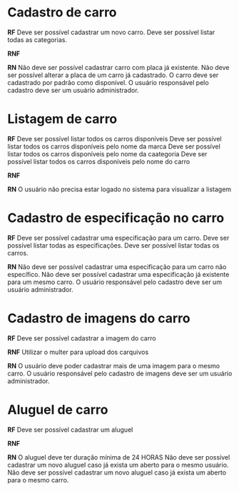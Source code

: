 # Cadastro de carro

**RF**
Deve ser possível cadastrar um novo carro.
Deve ser possível listar todas as categorias.

**RNF**

**RN**
Não deve ser possível cadastrar carro com placa já existente.
Não deve ser possível alterar a placa de um carro já cadastrado.
O carro deve ser cadastrado por padrão como disponível.
O usuário responsável pelo cadastro deve ser um usuário administrador.


# Listagem de carro

**RF**
Deve ser possível listar todos os carros disponíveis
Deve ser possível listar todos os carros disponíveis pelo nome da marca
Deve ser possível listar todos os carros disponíveis pelo nome da caategoria
Deve ser possível listar todos os carros disponíveis pelo nome do carro

**RNF**

**RN**
O usuário não precisa estar logado no sistema para visualizar a listagem



# Cadastro de especificação no carro

**RF**
Deve ser possível cadastrar uma especificação para um carro.
Deve ser possível listar todas as especificações.
Deve ser possível listar todas os carros.

**RN**
Não deve ser possível cadastrar uma especificação para um carro não específico.
Não deve ser possível cadastrar uma especificação já existente para um mesmo carro.
O usuário responsável pelo cadastro deve ser um usuário administrador.



# Cadastro de imagens do carro

**RF**
Deve ser possível cadastrar a imagem do carro

**RNF**
Utilizar o multer para upload dos carquivos

**RN**
O usuário deve poder cadastrar mais de uma imagem para o mesmo carro.
O usuário responsável pelo cadastro de imagens deve ser um usuário administrador.



# Aluguel de carro

**RF**
Deve ser possível cadastrar um aluguel

**RNF**

**RN**
O aluguel deve ter duração mínima de 24 HORAS
Não deve ser possível cadastrar um novo aluguel caso já exista um aberto para o mesmo usuário.
Não deve ser possível cadastrar um novo aluguel caso já exista um aberto para o mesmo carro.
